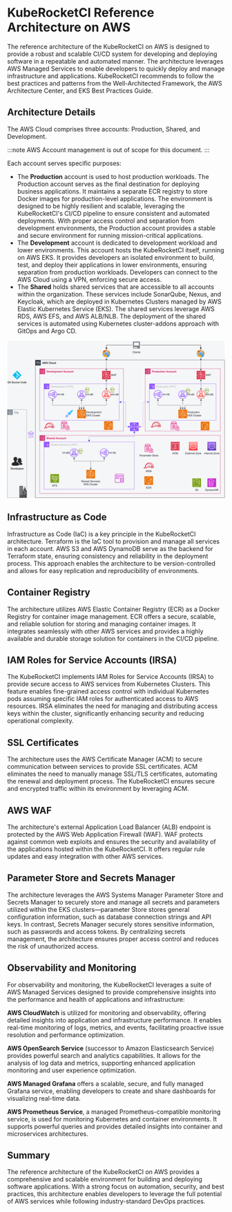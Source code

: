 # KubeRocketCI Reference Architecture on AWS

<head>
  <link rel="canonical" href="https://docs.kuberocketci.io/docs/developer-guide/aws-reference-architecture/" />
</head>

The reference architecture of the KubeRocketCI on AWS is designed to provide a robust and scalable CI/CD system for developing and deploying software in a repeatable and automated manner. The architecture leverages AWS Managed Services to enable developers to quickly deploy and manage infrastructure and applications. KubeRocketCI recommends to follow the best practices and patterns from the Well-Architected Framework, the AWS Architecture Center, and EKS Best Practices Guide.

## Architecture Details

The AWS Cloud comprises three accounts: Production, Shared, and Development.

:::note
  AWS Account management is out of scope for this document.
:::

Each account serves specific purposes:

* The **Production** account is used to host production workloads. The Production account serves as the final destination for deploying business applications. It maintains a separate ECR registry to store Docker images for production-level applications. The environment is designed to be highly resilient and scalable, leveraging the KubeRocketCI's CI/CD pipeline to ensure consistent and automated deployments. With proper access control and separation from development environments, the Production account provides a stable and secure environment for running mission-critical applications.
* The **Development** account is dedicated to development workload and lower environments. This account hosts the KubeRocketCI itself, running on AWS EKS. It provides developers an isolated environment to build, test, and deploy their applications in lower environments, ensuring separation from production workloads. Developers can connect to the AWS Cloud using a VPN, enforcing secure access.
* The **Shared** holds shared services that are accessible to all accounts within the organization. These services include SonarQube, Nexus, and Keycloak, which are deployed in Kubernetes Clusters managed by AWS Elastic Kubernetes Service (EKS). The shared services leverage AWS RDS, AWS EFS, and AWS ALB/NLB. The deployment of the shared services is automated using Kubernetes cluster-addons approach with GitOps and Argo CD.

![KubeRocketCI Reference Architecture on AWS](../assets/developer-guide/architecture/aws-reference-architecture.png)

## Infrastructure as Code

Infrastructure as Code (IaC) is a key principle in the KubeRocketCI architecture. Terraform is the IaC tool to provision and manage all services in each account. AWS S3 and AWS DynamoDB serve as the backend for Terraform state, ensuring consistency and reliability in the deployment process. This approach enables the architecture to be version-controlled and allows for easy replication and reproducibility of environments.

## Container Registry

The architecture utilizes AWS Elastic Container Registry (ECR) as a Docker Registry for container image management. ECR offers a secure, scalable, and reliable solution for storing and managing container images. It integrates seamlessly with other AWS services and provides a highly available and durable storage solution for containers in the CI/CD pipeline.

## IAM Roles for Service Accounts (IRSA)

The KubeRocketCI implements IAM Roles for Service Accounts (IRSA) to provide secure access to AWS services from Kubernetes Clusters. This feature enables fine-grained access control with individual Kubernetes pods assuming specific IAM roles for authenticated access to AWS resources. IRSA eliminates the need for managing and distributing access keys within the cluster, significantly enhancing security and reducing operational complexity.

## SSL Certificates

The architecture uses the AWS Certificate Manager (ACM) to secure communication between services to provide SSL certificates. ACM eliminates the need to manually manage SSL/TLS certificates, automating the renewal and deployment process. The KubeRocketCI ensures secure and encrypted traffic within its environment by leveraging ACM.

## AWS WAF

The architecture's external Application Load Balancer (ALB) endpoint is protected by the AWS Web Application Firewall (WAF). WAF protects against common web exploits and ensures the security and availability of the applications hosted within the KubeRocketCI. It offers regular rule updates and easy integration with other AWS services.

## Parameter Store and Secrets Manager

The architecture leverages the AWS Systems Manager Parameter Store and Secrets Manager to securely store and manage all secrets and parameters utilized within the EKS clusters—parameter Store stores general configuration information, such as database connection strings and API keys. In contrast, Secrets Manager securely stores sensitive information, such as passwords and access tokens. By centralizing secrets management, the architecture ensures proper access control and reduces the risk of unauthorized access.

## Observability and Monitoring

For observability and monitoring, the KubeRocketCI leverages a suite of AWS Managed Services designed to provide comprehensive insights into the performance and health of applications and infrastructure:

**AWS CloudWatch** is utilized for monitoring and observability, offering detailed insights into application and infrastructure performance. It enables real-time monitoring of logs, metrics, and events, facilitating proactive issue resolution and performance optimization.

**AWS OpenSearch Service** (successor to Amazon Elasticsearch Service) provides powerful search and analytics capabilities. It allows for the analysis of log data and metrics, supporting enhanced application monitoring and user experience optimization.

**AWS Managed Grafana** offers a scalable, secure, and fully managed Grafana service, enabling developers to create and share dashboards for visualizing real-time data.

**AWS Prometheus Service**, a managed Prometheus-compatible monitoring service, is used for monitoring Kubernetes and container environments. It supports powerful queries and provides detailed insights into container and microservices architectures.

## Summary

The reference architecture of the KubeRocketCI on AWS provides a comprehensive and scalable environment for building and deploying software applications. With a strong focus on automation, security, and best practices, this architecture enables developers to leverage the full potential of AWS services while following industry-standard DevOps practices.
